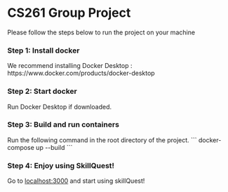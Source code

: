 <h1>CS261 Group Project</h1>

Please follow the steps below to run the project on your machine

<h3>Step 1: Install docker</h3>
We recommend installing Docker Desktop : https://www.docker.com/products/docker-desktop

<h3>Step 2: Start docker</h3>
Run Docker Desktop if downloaded.

<h3>Step 3: Build and run containers</h3>
Run the following command in the root directory of the project.
```
   docker-compose up --build
```

<h3>Step 4: Enjoy using SkillQuest!</h3>
Go to <a href="localhost:3000">localhost:3000</a> and start using skillQuest!
